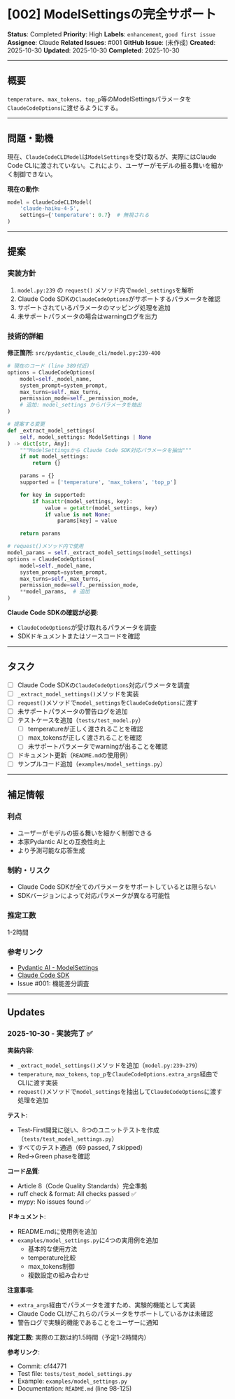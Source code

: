 # [002] ModelSettingsの完全サポート

**Status**: Completed
**Priority**: High
**Labels**: `enhancement`, `good first issue`
**Assignee**: Claude
**Related Issues**: #001
**GitHub Issue**: (未作成)
**Created**: 2025-10-30
**Updated**: 2025-10-30
**Completed**: 2025-10-30

---

## 概要

`temperature`、`max_tokens`、`top_p`等のModelSettingsパラメータを`ClaudeCodeOptions`に渡せるようにする。

---

## 問題・動機

現在、`ClaudeCodeCLIModel`は`ModelSettings`を受け取るが、実際にはClaude Code CLIに渡されていない。これにより、ユーザーがモデルの振る舞いを細かく制御できない。

**現在の動作**:
```python
model = ClaudeCodeCLIModel(
    'claude-haiku-4-5',
    settings={'temperature': 0.7}  # 無視される
)
```

---

## 提案

### 実装方針

1. `model.py:239` の `request()` メソッド内で`model_settings`を解析
2. Claude Code SDKの`ClaudeCodeOptions`がサポートするパラメータを確認
3. サポートされているパラメータのマッピング処理を追加
4. 未サポートパラメータの場合はwarningログを出力

### 技術的詳細

**修正箇所**: `src/pydantic_claude_cli/model.py:239-400`

```python
# 現在のコード (line 389付近)
options = ClaudeCodeOptions(
    model=self._model_name,
    system_prompt=system_prompt,
    max_turns=self._max_turns,
    permission_mode=self._permission_mode,
    # 追加: model_settings からパラメータを抽出
)

# 提案する変更
def _extract_model_settings(
    self, model_settings: ModelSettings | None
) -> dict[str, Any]:
    """ModelSettingsから Claude Code SDK対応パラメータを抽出"""
    if not model_settings:
        return {}

    params = {}
    supported = ['temperature', 'max_tokens', 'top_p']

    for key in supported:
        if hasattr(model_settings, key):
            value = getattr(model_settings, key)
            if value is not None:
                params[key] = value

    return params

# request()メソッド内で使用
model_params = self._extract_model_settings(model_settings)
options = ClaudeCodeOptions(
    model=self._model_name,
    system_prompt=system_prompt,
    max_turns=self._max_turns,
    permission_mode=self._permission_mode,
    **model_params,  # 追加
)
```

**Claude Code SDKの確認が必要**:
- `ClaudeCodeOptions`が受け取れるパラメータを調査
- SDKドキュメントまたはソースコードを確認

---

## タスク

- [ ] Claude Code SDKの`ClaudeCodeOptions`対応パラメータを調査
- [ ] `_extract_model_settings()`メソッドを実装
- [ ] `request()`メソッドで`model_settings`を`ClaudeCodeOptions`に渡す
- [ ] 未サポートパラメータの警告ログを追加
- [ ] テストケースを追加（`tests/test_model.py`）
  - [ ] temperatureが正しく渡されることを確認
  - [ ] max_tokensが正しく渡されることを確認
  - [ ] 未サポートパラメータでwarningが出ることを確認
- [ ] ドキュメント更新（`README.md`の使用例）
- [ ] サンプルコード追加（`examples/model_settings.py`）

---

## 補足情報

### 利点

- ユーザーがモデルの振る舞いを細かく制御できる
- 本家Pydantic AIとの互換性向上
- より予測可能な応答生成

### 制約・リスク

- Claude Code SDKが全てのパラメータをサポートしているとは限らない
- SDKバージョンによって対応パラメータが異なる可能性

### 推定工数

1-2時間

### 参考リンク

- [Pydantic AI - ModelSettings](https://ai.pydantic.dev/api/models/)
- [Claude Code SDK](https://github.com/anthropics/claude-code-sdk-python)
- Issue #001: 機能差分調査


---

## Updates

### 2025-10-30 - 実装完了 ✅

**実装内容**:
- `_extract_model_settings()`メソッドを追加（`model.py:239-279`）
- `temperature`, `max_tokens`, `top_p`を`ClaudeCodeOptions.extra_args`経由でCLIに渡す実装
- `request()`メソッドで`model_settings`を抽出して`ClaudeCodeOptions`に渡す処理を追加

**テスト**:
- Test-First開発に従い、8つのユニットテストを作成（`tests/test_model_settings.py`）
- すべてのテスト通過（69 passed, 7 skipped）
- Red→Green phaseを確認

**コード品質**:
- Article 8（Code Quality Standards）完全準拠
- ruff check & format: All checks passed ✅
- mypy: No issues found ✅

**ドキュメント**:
- README.mdに使用例を追加
- `examples/model_settings.py`に4つの実用例を追加
  - 基本的な使用方法
  - temperature比較
  - max_tokens制御
  - 複数設定の組み合わせ

**注意事項**:
- `extra_args`経由でパラメータを渡すため、実験的機能として実装
- Claude Code CLIがこれらのパラメータをサポートしているかは未確認
- 警告ログで実験的機能であることをユーザーに通知

**推定工数**: 実際の工数は約1.5時間（予定1-2時間内）

**参考リンク**:
- Commit: cf44771
- Test file: `tests/test_model_settings.py`
- Example: `examples/model_settings.py`
- Documentation: `README.md` (line 98-125)

